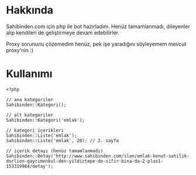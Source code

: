 Hakkında
====================

Sahibinden.com için php ile bot hazırladım. Henüz tamamlanmadı, dileyenler alıp kendileri de geliştirmeye devam edebilirler.

Proxy sorununu çözemedim henüz, pek işe yaradığını söyleyemem mevcut proxy'nin :)

Kullanımı
====================

```
<?php

// ana kategoriler
Sahibinden::Kategori();

// alt kategoriler
Sahibinden::Kategori('emlak');

// kategori içerikleri
Sahibinden::Liste('emlak');
Sahibinden::Liste('emlak', 20); // 2. sayfa

// içerik detayı (henüz tamamlanmadı)
Sahibinden::Detay('http://www.sahibinden.com/ilan/emlak-konut-satilik-dorlion-gayrimenkul-den-yildiztepe-de-sifir-bina-da-2-plus1-153319984/detay');
```
